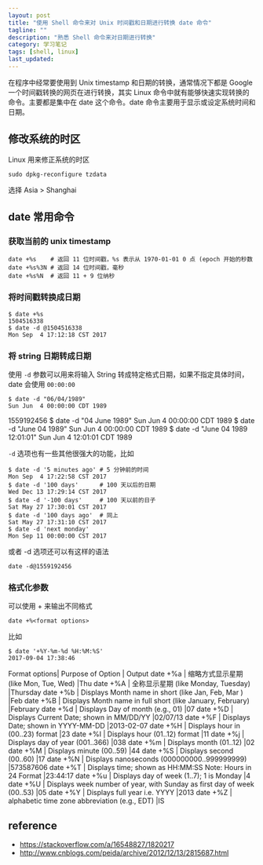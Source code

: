 ```yaml
---
layout: post
title: "使用 Shell 命令来对 Unix 时间戳和日期进行转换 date 命令"
tagline: ""
description: "熟悉 Shell 命令来对日期进行转换"
category: 学习笔记
tags: [shell, linux]
last_updated:
---
```


在程序中经常要使用到 Unix timestamp 和日期的转换，通常情况下都是 Google 一个时间戳转换的网页在进行转换，其实 Linux 命令中就有能够快速实现转换的命令。主要都是集中在 date 这个命令。date 命令主要用于显示或设定系统时间和日期。

## 修改系统的时区
Linux 用来修正系统的时区

	sudo dpkg-reconfigure tzdata

选择 Asia > Shanghai

## date 常用命令

### 获取当前的 unix timestamp


	date +%s    # 返回 11 位时间戳，%s 表示从 1970-01-01 0 点 (epoch 开始的秒数
	date +%s%3N # 返回 14 位时间戳，毫秒
	date +%s%N  # 返回 11 + 9 位纳秒

### 将时间戳转换成日期

	$ date +%s
	1504516338
	$ date -d @1504516338
	Mon Sep  4 17:12:18 CST 2017


### 将 string 日期转成日期
使用 `-d` 参数可以用来将输入 String 转成特定格式日期，如果不指定具体时间，date 会使用 `00:00:00`

	$ date -d "06/04/1989"
	Sun Jun  4 00:00:00 CDT 1989
1559192456
	$ date -d "04 June 1989"
	Sun Jun  4 00:00:00 CDT 1989
	$ date -d "June 04 1989"
	Sun Jun  4 00:00:00 CDT 1989
	$ date -d "June 04 1989 12:01:01"
	Sun Jun  4 12:01:01 CDT 1989

`-d` 选项也有一些其他很强大的功能，比如

	$ date -d '5 minutes ago' # 5 分钟前的时间
	Mon Sep  4 17:22:58 CST 2017
	$ date -d '100 days'      # 100 天以后的日期
	Wed Dec 13 17:29:14 CST 2017
	$ date -d '-100 days'     # 100 天以前的日子
	Sat May 27 17:30:01 CST 2017
	$ date -d '100 days ago'  # 同上
	Sat May 27 17:31:10 CST 2017
	$ date -d 'next monday'
	Mon Sep 11 00:00:00 CST 2017

或者 -d 选项还可以有这样的语法

    date -d@1559192456


### 格式化参数

可以使用 + 来输出不同格式

	date +%<format options>

比如

	$ date '+%Y-%m-%d %H:%M:%S'
	2017-09-04 17:38:46

Format options|	Purpose of Option	| Output
date +%a	| 缩略方式显示星期 (like Mon, Tue, Wed)	|Thu
date +%A	| 全称显示星期 (like Monday, Tuesday)	|Thursday
date +%b	| Displays Month name in short (like Jan, Feb, Mar )	|Feb
date +%B	| Displays Month name in full short (like January, February)	|February
date +%d	| Displays Day of month (e.g., 01)	|07
date +%D	| Displays Current Date; shown in MM/DD/YY	|02/07/13
date +%F	| Displays Date; shown in YYYY-MM-DD	|2013-02-07
date +%H	| Displays hour in (00..23) format	|23
date +%I	| Displays hour (01..12) format	|11
date +%j	| Displays day of year (001..366)	|038
date +%m	| Displays month (01..12)	|02
date +%M	| Displays minute (00..59)	|44
date +%S	| Displays second (00..60)	|17
date +%N	| Displays nanoseconds (000000000..999999999)	|573587606
date +%T	| Displays time; shown as HH:MM:SS Note: Hours in 24 Format	|23:44:17
date +%u	| Displays day of week (1..7); 1 is Monday	|4
date +%U	| Displays week number of year, with Sunday as first day of week (00..53)	|05
date +%Y	| Displays full year i.e. YYYY	|2013
date +%Z	| alphabetic time zone abbreviation (e.g., EDT)	|IS


## reference

- <https://stackoverflow.com/a/16548827/1820217>
- <http://www.cnblogs.com/peida/archive/2012/12/13/2815687.html>

